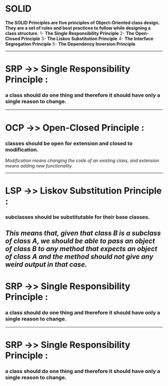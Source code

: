 # SOLID
**The SOLID Principles are five principles of Object-Oriented class design. They are a set of rules and best practices to follow while designing a class structure.**
1- **The Single Responsibility Principle**
2- **The Open-Closed Principle**
3- **The Liskov Substitution Principle**
4- **The Interface Segregation Principle**
5- **The Dependency Inversion Principle**

---------------------------------------------------------------------------------------------

# SRP ->> Single Responsibility Principle :
### a class should do one thing and therefore it should have only a single reason to change.

---------------------------------------------------------------------------------------------

# OCP ->> Open-Closed Principle :
### classes should be open for extension and closed to modification.
*Modification means changing the code of an existing class, and extension means adding new functionality.*

--------------------------------------------------------------------------------------------

# LSP ->> Liskov Substitution Principle :
###  subclasses should be substitutable for their base classes.
*This means that, given that class B is a subclass of class A, we should be able to pass an object of class B to any method that expects an object of class A and the method should not give any weird output in that case.*
--------------------------------------------------------------------------------------------

# SRP ->> Single Responsibility Principle :
### a class should do one thing and therefore it should have only a single reason to change.

--------------------------------------------------------------------------------------------

# SRP ->> Single Responsibility Principle :
### a class should do one thing and therefore it should have only a single reason to change.
 
